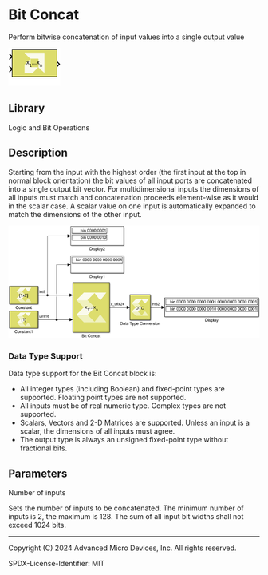 # Bit Concat

Perform bitwise concatenation of input values into a single output value

![](./Images/block.png)

## Library

Logic and Bit Operations

## Description

Starting from the input with the highest order (the first input at the
top in normal block orientation) the bit values of all input ports are
concatenated into a single output bit vector. For multidimensional
inputs the dimensions of all inputs must match and concatenation
proceeds element-wise as it would in the scalar case. A scalar value on
one input is automatically expanded to match the dimensions of the other
input.

![](./Images/tsu1532103642843.png)

### Data Type Support

Data type support for the Bit Concat block is:

- All integer types (including Boolean) and fixed-point types are
  supported. Floating point types are not supported.
- All inputs must be of real numeric type. Complex types are not
  supported.
- Scalars, Vectors and 2-D Matrices are supported. Unless an input is a
  scalar, the dimensions of all inputs must agree.
- The output type is always an unsigned fixed-point type without
  fractional bits.

## Parameters

Number of inputs

Sets the number of inputs to be concatenated. The minimum number of
inputs is 2, the maximum is 128. The sum of all input bit widths shall
not exceed 1024 bits.

--------------
Copyright (C) 2024 Advanced Micro Devices, Inc.
All rights reserved.

SPDX-License-Identifier: MIT
